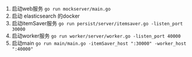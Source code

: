 1. 启动web服务
    `go run mockserver/main.go`
2. 启动 elasticsearch 的docker
3. 启动itemSaver服务
    `go run persist/server/itemsaver.go -listen_port 30000`
4. 启动worker服务
    `go run worker/server/worker.go -listen_port 40000`
5. 启动main
    `go run main/main.go -itemSaver_host ":30000" -worker_host ":40000"`